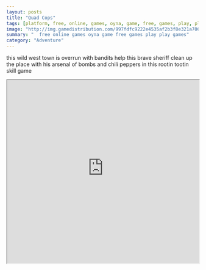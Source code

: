 ```yaml
---
layout: posts
title: "Quad Cops"
tags: [platform, free, online, games, oyna, game, free, games, play, play, games]
image: "http://img.gamedistribution.com/997fdfc9222e4535af2b3f8e321a7060.jpg"
summary: "  free online games oyna game free games play play games"
category: "Adventure"
---
```


this wild west town is overrun with bandits help this brave sheriff clean up the place with his arsenal of bombs and chili peppers in this rootin tootin skill game

<iframe width="100%" height="480px;" src="http://html5.gamedistribution.com/997fdfc9222e4535af2b3f8e321a7060/"></iframe>